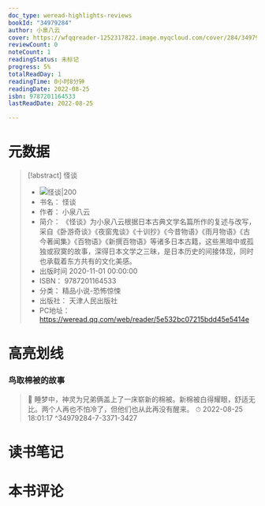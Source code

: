```yaml
---
doc_type: weread-highlights-reviews
bookId: "34979284"
author: 小泉八云
cover: https://wfqqreader-1252317822.image.myqcloud.com/cover/284/34979284/t7_34979284.jpg
reviewCount: 0
noteCount: 1
readingStatus: 未标记
progress: 5%
totalReadDay: 1
readingTime: 0小时8分钟
readingDate: 2022-08-25
isbn: 9787201164533
lastReadDate: 2022-08-25

---
```

# 元数据
> [!abstract] 怪谈
> - ![ 怪谈|200](https://wfqqreader-1252317822.image.myqcloud.com/cover/284/34979284/t7_34979284.jpg)
> - 书名： 怪谈
> - 作者： 小泉八云
> - 简介： 《怪谈》为小泉八云根据日本古典文学名篇所作的复述与改写，采自《卧游奇谈》《夜窗鬼谈》《十训抄》《今昔物语》《雨月物语》《古今著闻集》《百物语》《新撰百物语》等诸多日本古籍，这些黑暗中或孤独或寂寞的故事，深得日本文学之三昧，是日本历史的间接体现，同时也承载着东方共有的文化美感。
> - 出版时间 2020-11-01 00:00:00
> - ISBN： 9787201164533
> - 分类： 精品小说-恐怖惊悚
> - 出版社： 天津人民出版社
> - PC地址：https://weread.qq.com/web/reader/5e532bc07215bdd45e5414e

# 高亮划线

### 鸟取棉被的故事

> 📌 睡梦中，神灵为兄弟俩盖上了一床崭新的棉被。新棉被白得耀眼，舒适无比。两个人再也不怕冷了，但他们也从此再没有醒来。 
> ⏱ 2022-08-25 18:01:17 ^34979284-7-3371-3427

# 读书笔记

# 本书评论
